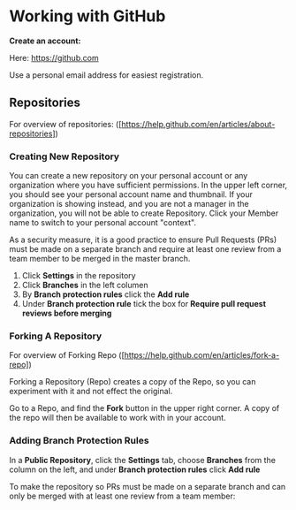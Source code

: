 # Working with GitHub
**Create an account:**

Here: https://github.com

Use a personal email address for easiest registration.

## Repositories ##

For overview of repositories: ([https://help.github.com/en/articles/about-repositories])

### Creating New Repository ###

You can create a new repository on your personal account or any organization where you have sufficient permissions. In the upper left corner, you should see your personal account name and thumbnail. If your organization is showing instead, and you are not a manager in the organization, you will not be able to create Repository. Click your Member name to switch to your personal account "context".

As a security measure, it is a good practice to ensure Pull Requests (PRs) must be made on a separate branch and require at least one review from a team member to be merged in the master branch.

1. Click **Settings** in the repository
2. Click **Branches** in the left columen
3. By **Branch protection rules** click the **Add rule**
4. Under **Branch protection rule** tick the box for **Require pull request reviews before merging**

### Forking A Repository ###

For overview of Forking Repo ([https://help.github.com/en/articles/fork-a-repo])

Forking a Repository (Repo) creates a copy of the Repo, so you can experiment with it and not effect the original.

Go to a Repo, and find the **Fork** button in the upper right corner. A copy of the repo will then be available to work with in your account. 

### Adding Branch Protection Rules ###

In a **Public Repository**, click the **Settings** tab, choose **Branches** from the column on the left, and under **Branch protection rules** click **Add rule**

To make the repository so PRs must be made on a separate branch and can only be merged with at least one review from a team member:

